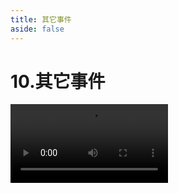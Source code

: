 ```yaml
---
title: 其它事件
aside: false
---
```


# 10.其它事件

<video autoplay src="http://qn.chinavanes.com/interview/react-interview/10.其它事件.mp4" controls controlsList="nodownload" width="50%"/>

